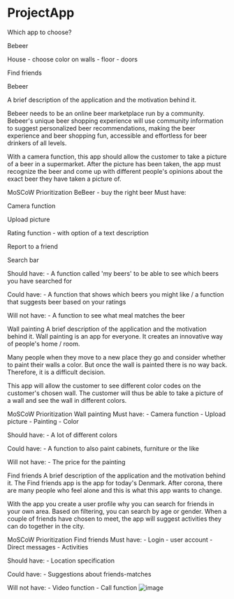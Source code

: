 # ProjectApp
Which app to choose?

Bebeer

House - choose color on walls  - floor - doors

Find friends


Bebeer

A brief description of the application and the motivation behind it.

Bebeer needs to be an online beer marketplace run by a community. Bebeer's unique beer shopping experience will use community information to suggest personalized beer recommendations, making the beer experience and beer shopping fun, accessible and effortless for beer drinkers of all levels.

With a camera function, this app should allow the customer to take a picture of a beer in a supermarket. After the picture has been taken, the app must recognize the beer and come up with different people's opinions about the exact beer they have taken a picture of.


MoSCoW Prioritization BeBeer - buy the right beer
Must have:

Camera function 

Upload picture

Rating function - with option of a text description

Report to a friend

Search bar
	
Should have:
	- A function called 'my beers' to be able to see which beers you have searched for
	
Could have:
	- A function that shows which beers you might like / a function that suggests beer based on your ratings
	
Will not have:
	- A function to see what meal matches the beer
	


Wall painting
A brief description of the application and the motivation behind it.
Wall painting is an app for everyone. It creates an innovative way of people's home / room.

Many people when they move to a new place they go and consider whether to paint their walls a color. But once the wall is painted there is no way back. Therefore, it is a difficult decision.

This app will allow the customer to see different color codes on the customer's chosen wall. The customer will thus be able to take a picture of a wall and see the wall in different colors.

MoSCoW Prioritization Wall painting
Must have:
	- Camera function
	- Upload picture
	- Painting 
	- Color 

Should have:
	-  A lot of different colors 

Could have:
	- A function to also paint cabinets, furniture or the like

Will not have:
	- The price for the painting


Find friends
A brief description of the application and the motivation behind it.
The Find friends app is the app for today's Denmark. After corona, there are many people who feel alone and this is what this app wants to change.

With the app you create a user profile why you can search for friends in your own area. Based on filtering, you can search by age or gender. When a couple of friends have chosen to meet, the app will suggest activities they can do together in the city.


MoSCoW Prioritization Find friends
Must have:
	- Login - user account
	- Direct messages
	- Activities 
	
Should have:
	- Location specification

Could have:
	- Suggestions about friends-matches 

Will not have:
	- Video function
	- Call function
![image](https://user-images.githubusercontent.com/80471662/111177506-92dfb100-85aa-11eb-94fa-7f6607d804cb.png)
